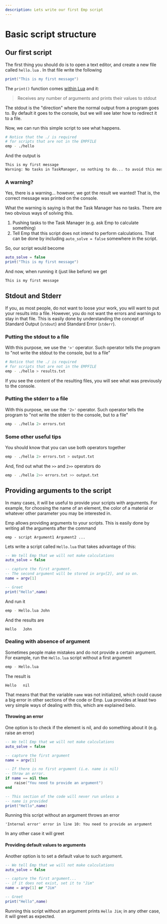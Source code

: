```yaml
---
description: Lets write our first Emp script
---
```


# Basic script structure

## Our first script

The first thing you should do is to open a text editor, and create a new file called `hello.lua` . In that file write the following

```lua
print("This is my first message")
```

The `print()` function comes [within Lua](https://www.lua.org/manual/5.3/manual.html#pdf-print) and it:

> Receives any number of arguments and prints their values to stdout

The stdout is the "direction" where the normal output from a program goes to. By default it goes to the console, but we will see later how to redirect it to a file.

Now, we can run this simple script to see what happens.

```bash
# Notice that the ./ is required 
# for scripts that are not in the EMPFILE
emp - ./hello 
```

And the output is

```bash
This is my first message
Warning: No tasks in TaskManager, so nothing to do... to avoid this message set 'auto_solve = false' in your script
```

### A warning?

Yes, there is a warning... however, we got the result we wanted! That is, the correct message was printed on the console.

What the warning is saying is that the Task Manager has no tasks. There are two obvious ways of solving this.

1. Pushing tasks to the Task Manager \(e.g. ask Emp to calculate something\)
2. Tell Emp that this script does not intend to perform calculations. That can be done by including `auto_solve = false` somewhere in the script.

So, our script would become

```lua
auto_solve = false
print("This is my first message")
```

And now, when running it \(just like before\) we get

```bash
This is my first message
```

## Stdout and Stderr

If you, as most people, do not want to loose your work, you will want to put your results into a file. However, you do not want the errors and warnings to stay in that file. This is easily done by understanding the concept of Standard Output \(`stdout`\) and Standard Error \(`stderr`\).

### Putting the stdout to a file

With this purpose, we use the `'>'` operator. Such operator tells the program to "not write the stdout to the console, but to a file"

```bash
# Notice that the ./ is required 
# for scripts that are not in the EMPFILE
emp - ./hello > results.txt
```

If you see the content of the resulting files, you will see what was previously to the console.

### Putting the stderr to a file

With this purpose, we use the `'2>'` operator. Such operator tells the program to "not write the stderr to the console, but to a file"

```bash
emp - ./hello 2> errors.txt
```

### Some other useful tips

You should know that you can use both operators together

```bash
emp - ./hello 2> errors.txt > output.txt
```

And, find out what the `>>` and `2>>` operators do

```bash
emp - ./hello 2>> errors.txt >> output.txt
```

## Providing arguments to the script

In many cases, it will be useful to provide your scripts with arguments. For example, for choosing the name of an element, the color of a material or whatever other parameter you may be interested in.

Emp allows providing arguments to your scripts. This is easily done by writing all the arguments after the command

```text
emp - script Argument1 Argument2 ...
```

Lets write a script called `Hello.lua` that takes advantage of this:

```lua
-- We tell Emp that we will not make calculations
auto_solve = false 

-- capture the first argument.
-- The second argument will be stored in argv[2], and so on.
name = argv[1]

-- Greet
print("Hello",name)
```

And run it

```bash
emp - Hello.lua John
```

And the results are

```text
Hello	John
```

### Dealing with absence of argument

Sometimes people make mistakes and do not provide a certain argument. For example, run the `Hello.lua` script without a first argument

```bash
emp - Hello.lua
```

The result is

```text
Hello	nil
```

That means that that the variable `name` was not initialized, which could cause a big error in other sections of the code or Emp. Lua provides at least two very simple ways of dealing with this, which are explained belo.

#### Throwing an error 

One option is to check if the element is nil, and do something about it \(e.g. raise an error\)

```lua
-- We tell Emp that we will not make calculations
auto_solve = false 

-- capture the first argument
name = argv[1] 

-- If there is no first argument (i.e. name is nil)
-- throw an error.
if name == nil then
    raise("You need to provide an argument")
end

-- This section of the code will never run unless a
-- name is provided
print("Hello",name)
```

Running this script without an argument throws an error

```text
'Internal error' error in line 10: You need to provide an argument
```

In any other case it will greet

#### Providing default values to arguments

Another option is to set a default value to such argument.

```lua
-- We tell Emp that we will not make calculations
auto_solve = false 

-- capture the first argument... 
-- if it does not exist, set it to "Jim"
name = argv[1] or "Jim"

-- Greet
print("Hello",name)
```

Running this script without an argument prints `Hello Jim`; in any other case, it will greet as expected.



